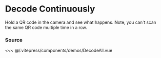 # Decode Continuously

Hold a QR code in the camera and see what happens. Note, you can't scan the same
QR code multiple time in a row.

<ClientOnly>
  <DemoWrapper :component="DecodeAll" />
</ClientOnly>

<script setup lang="ts">
import DemoWrapper from '@/components/DemoWrapper.vue'
import DecodeAll from '@/components/demos/DecodeAll.vue'
</script>

### Source

<<< @/.vitepress/components/demos/DecodeAll.vue
